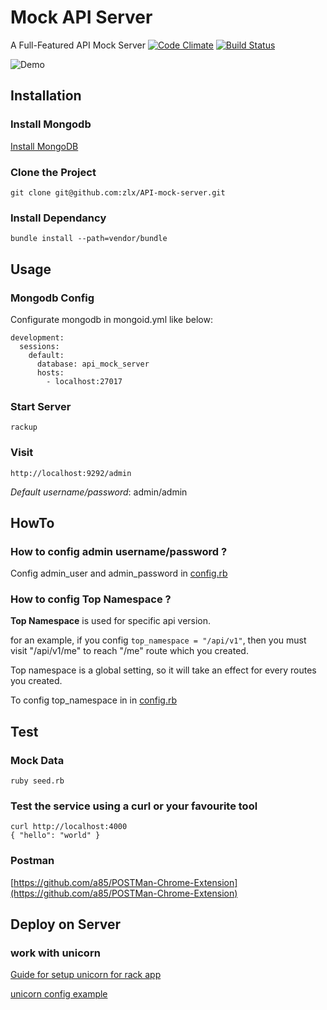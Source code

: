 # Mock API Server

A Full-Featured  API Mock Server  [![Code Climate](https://codeclimate.com/github/zlx/API-mock-server.png)](https://codeclimate.com/github/zlx/API-mock-server) [![Build Status](https://travis-ci.org/zlx/API-mock-server.png?branch=master)](https://travis-ci.org/zlx/API-mock-server)

![Demo](https://raw.github.com/zlx/API-mock-server/master/public/image/demo.png)

## Installation

### Install Mongodb

   [Install MongoDB](http://docs.mongodb.org/manual/installation/)

### Clone the Project

    git clone git@github.com:zlx/API-mock-server.git

### Install Dependancy

    bundle install --path=vendor/bundle

## Usage

### Mongodb Config

Configurate mongodb in mongoid.yml like below:
   
    development:
      sessions:
        default:
          database: api_mock_server
          hosts: 
            - localhost:27017



### Start Server
    
    rackup

### Visit

    http://localhost:9292/admin
    
*Default username/password*: admin/admin

## HowTo

### How to config admin username/password ?


Config admin_user and admin_password in [config.rb](https://github.com/zlx/API-mock-server/blob/master/config.rb)


### How to config Top Namespace ?

**Top Namespace** is used for specific api version.

for an example, if you config `top_namespace = "/api/v1"`, then you must visit "/api/v1/me" to reach "/me" route which you created.

Top namespace is a global setting, so it will take an effect for every routes you created.

To config top_namespace in in [config.rb](https://github.com/zlx/API-mock-server/blob/master/config.rb)


## Test

### Mock Data

    ruby seed.rb

### Test the service using a curl or your favourite tool

    curl http://localhost:4000
    { "hello": "world" }

### Postman

[https://github.com/a85/POSTMan-Chrome-Extension](https://github.com/a85/POSTMan-Chrome-Extension)

## Deploy on Server

### work with unicorn

[Guide for setup unicorn for rack app](http://recipes.sinatrarb.com/p/deployment/nginx_proxied_to_unicorn)

[unicorn config example](https://github.com/zlx/API-mock-server/blob/master/unicorn.rb.example)
